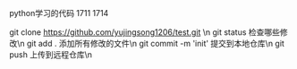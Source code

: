 python学习的代码 1711 1714

git clone https://github.com/yujingsong1206/test.git \n
git status 检查哪些修改\n
git add .  添加所有修改的文件\n
git commit -m 'init'  提交到本地仓库\n
git push   上传到远程仓库\n